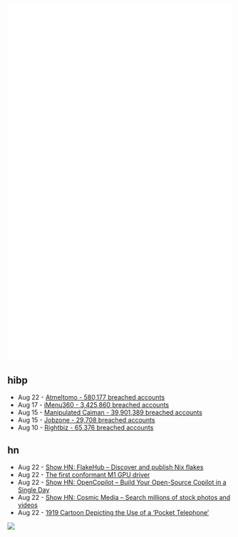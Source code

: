 ![Metrics](https://raw.githubusercontent.com/phixion/phixion/master/metrics.svg)

## hibp

<!--
for https://github.com/phixion/phixion/blob/main/.github/workflows/feeds.yml
-->
<!--START_SECTION:haveibeenpwnd-->
- Aug 22 - [Atmeltomo - 580,177 breached accounts](https://haveibeenpwned.com/PwnedWebsites#Atmeltomo)
- Aug 17 - [iMenu360 - 3,425,860 breached accounts](https://haveibeenpwned.com/PwnedWebsites#iMenu360)
- Aug 15 - [Manipulated Caiman - 39,901,389 breached accounts](https://haveibeenpwned.com/PwnedWebsites#ManipulatedCaiman)
- Aug 15 - [Jobzone - 29,708 breached accounts](https://haveibeenpwned.com/PwnedWebsites#Jobzone)
- Aug 10 - [Rightbiz - 65,376 breached accounts](https://haveibeenpwned.com/PwnedWebsites#Rightbiz)
<!--END_SECTION:haveibeenpwnd-->

## hn

<!--
for https://github.com/phixion/phixion/blob/main/.github/workflows/feeds.yml
-->
<!--START_SECTION:hn-->
- Aug 22 - [Show HN: FlakeHub – Discover and publish Nix flakes](https://flakehub.com/)
- Aug 22 - [The first conformant M1 GPU driver](https://rosenzweig.io/blog/first-conformant-m1-gpu-driver.html)
- Aug 22 - [Show HN: OpenCopilot – Build Your Open-Source Copilot in a Single Day](https://github.com/opencopilotdev/opencopilot)
- Aug 22 - [Show HN: Cosmic Media – Search millions of stock photos and videos](https://news.ycombinator.com/item?id=37223580)
- Aug 22 - [1919 Cartoon Depicting the Use of a ‘Pocket Telephone’](https://www.vintag.es/2023/08/the-pocket-telephone.html)
<!--END_SECTION:hn-->

<!--
for https://yhype.me
-->
![](https://hit.yhype.me/github/profile?user_id=13013670)
